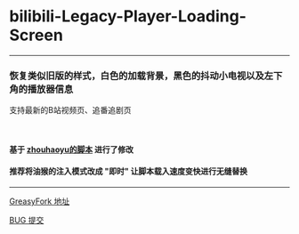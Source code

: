 # bilibili-Legacy-Player-Loading-Screen
---
### 恢复类似旧版的样式，白色的加载背景，黑色的抖动小电视以及左下角的播放器信息
支持最新的B站视频页、追番追剧页

<br>

#### 基于 [zhouhaoyu的脚本](https://greasyfork.org/zh-CN/scripts/408399-bilibili-%E7%88%B7%E9%9D%92%E5%9B%9E) 进行了修改

#### 推荐将油猴的注入模式改成 "即时" 让脚本载入速度变快进行无缝替换

---

[GreasyFork 地址](https://greasyfork.org/zh-CN/scripts/411520-%E5%93%94%E5%93%A9%E5%93%94%E5%93%A9%E5%8A%A8%E7%94%BB-%E6%89%BE%E5%9B%9E%E6%8A%96%E5%8A%A8%E5%B0%8F%E7%94%B5%E8%A7%86%E5%8A%A0%E8%BD%BD-%E3%81%A4%E3%83%AD-%E4%B9%BE%E6%9D%AF)

[BUG 提交](https://github.com/Aira-Sakuranomiya/bilibili-Legacy-Player-Loading-Screen/issues/)
